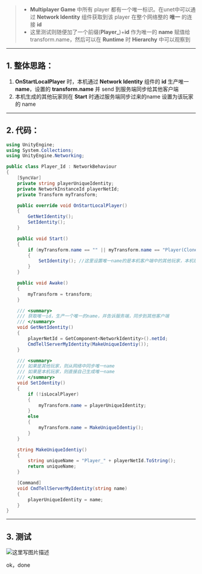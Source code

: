 > - **Multiplayer Game** 中所有 player 都有一个唯一标识。在unet中可以通过 **Network Identity** 组件获取到该 player 在整个网络整的 **唯一** 的连接 **id**
> - 这里测试则随便加了一个前缀(**Player_**)+**id** 作为唯一的 **name** 赋值给 transform.name，然后可以在 **Runtime** 时 **Hierarchy** 中可以观察到

---
## 1. 整体思路：
		
1. **OnStartLocalPlayer** 时，本机通过 **Network Identity** 组件的 **id** 生产唯一 **name**，设置的 **transform.name** 并 send 到服务端同步给其他客户端
2. 本机生成的其他玩家则在 **Start** 时通过服务端同步过来的name 设置为该玩家的 name

---
## 2. 代码：
```csharp
using UnityEngine;
using System.Collections;
using UnityEngine.Networking;

public class Player_Id : NetworkBehaviour
{
    [SyncVar]
    private string playerUniqueIdentity;
    private NetworkInstanceId playerNetId;
    private Transform myTransform;

    public override void OnStartLocalPlayer()
    {
        GetNetIdentity();
        SetIdentity();
    }

    public void Start()
    {
        if (myTransform.name == "" || myTransform.name == "Player(Clone)")
        {
            SetIdentity(); //这里设置唯一name的是本机客户端中的其他玩家，本机玩家已经在OnStartLocalPlayer设置好了
        }
    }

    public void Awake()
    {
        myTransform = transform;
    }

    /// <summary>
    /// 获取唯一id，生产一个唯一的name，并告诉服务端，同步到其他客户端
    /// </summary>
    void GetNetIdentity()
    {
        playerNetId = GetComponent<NetworkIdentity>().netId;
        CmdTellServerMyIdentity(MakeUniqueIdentiy());
    }

    /// <summary>
    /// 如果是其他玩家，则从网络中同步唯一name
    /// 如果是本机玩家，则直接自己生成唯一name
    /// </summary>
    void SetIdentity()
    {
        if (!isLocalPlayer)
        {
            myTransform.name = playerUniqueIdentity;
        }
        else
        {
            myTransform.name = MakeUniqueIdentiy();
        }
    }

    string MakeUniqueIdentiy()
    {
        string uniqueName = "Player_" + playerNetId.ToString();
        return uniqueName;
    }

    [Command]
    void CmdTellServerMyIdentity(string name)
    {
        playerUniqueIdentity = name;
    }
}
```

---
## 3. 测试  
![这里写图片描述](http://img.blog.csdn.net/20160916132800080)

ok，done